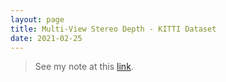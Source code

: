 ```yaml
---
layout: page
title: Multi-View Stereo Depth - KITTI Dataset
date: 2021-02-25
---
```


> See my note at this [link](https://github.com/ccj5351/studynotes/blob/master/stereo-matching/mvs-depth-kitti-raw-dataset.ipynb).
